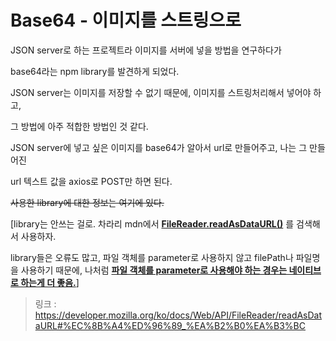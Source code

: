 # Base64 - 이미지를 스트링으로

JSON server로 하는 프로젝트라 이미지를 서버에 넣을 방법을 연구하다가

base64라는 npm library를 발견하게 되었다.

JSON server는 이미지를 저장할 수 없기 때문에, 이미지를 스트링처리해서 넣어야 하고,

그 방법에 아주 적합한 방법인 것 같다.

JSON server에 넣고 싶은 이미지를 base64가  알아서 url로 만들어주고, 나는 그 만들어진

url 텍스트 값을 axios로 POST만 하면 된다.

~~사용한 library에 대한 정보는 여기에 있다.~~

[library는 안쓰는 걸로. 차라리 mdn에서 **<u>FileReader.readAsDataURL()</u>** 를 검색해서 사용하자.

library들은 오류도 많고, 파일 객체를 parameter로 사용하지 않고 filePath나 파일명을 사용하기 때문에, 나처럼 <u>**파일 객체를 parameter로 사용해야 하는 경우는 네이티브로 하는게 더 좋음.**</u>]

> 링크 : https://developer.mozilla.org/ko/docs/Web/API/FileReader/readAsDataURL#%EC%8B%A4%ED%96%89_%EA%B2%B0%EA%B3%BC

